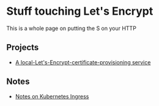 # Stuff touching Let's Encrypt

This is a whole page on putting the S on your HTTP

## Projects

- [A local-Let's-Encrypt-certificate-provisioning service](af61f26f-4813-4473-9550-cc038de75965.md)

## Notes

- [Notes on Kubernetes Ingress](bf64a747-1854-46c5-8c2f-78d34a522fb6.md)
